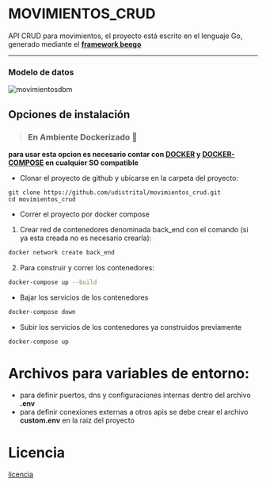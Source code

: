 # MOVIMIENTOS_CRUD
API CRUD para movimientos, el proyecto está escrito en el lenguaje Go, generado mediante el **[framework beego](https://beego.me/)**
***
### Modelo de datos
![movimientosdbm](https://user-images.githubusercontent.com/15944053/59788345-1dd62f00-9291-11e9-9261-1eb06d1d1454.png)
## Opciones de instalación 
> ### En Ambiente Dockerizado :whale:

**para usar esta opcion es necesario contar con [DOCKER](https://docs.docker.com/) y [DOCKER-COMPOSE](https://docs.docker.com/compose/) en cualquier SO compatible**

- Clonar el proyecto de github y ubicarse en la carpeta del proyecto:
```shell
git clone https://github.com/udistrital/movimientos_crud.git
cd movimientos_crud
```

- Correr el proyecto por docker compose 
1. Crear red de contenedores denominada back_end con el comando (si ya esta creada no es necesario crearla):

```sh
docker network create back_end
```

2. Para construir y correr los contenedores:
```sh
docker-compose up --build
```
- Bajar los servicios de los contenedores
```sh
docker-compose down
```
- Subir los servicios de los contenedores ya construidos previamente
```sh
docker-compose up
```
# Archivos para variables de entorno: 

- para definir puertos, dns y configuraciones internas dentro del archivo **.env**
- para definir conexiones externas a otros apis se debe crear el archivo **custom.env** en la raiz del proyecto

# Licencia
[licencia](LICENSE)

